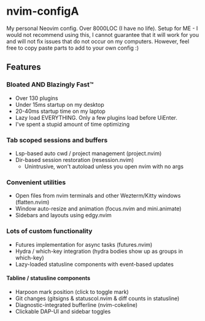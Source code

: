 # nvim-configA

My personal Neovim config. Over 8000LOC (I have no life). Setup for ME - I would
not recommend using this, I cannot guarantee that it will work for you and will
not fix issues that do not occur on my computers. However, feel free to copy paste
parts to add to your own config :)

## Features

### Bloated AND Blazingly Fast™

- Over 130 plugins
- Under 15ms startup on my desktop
- 20-40ms startup time on my laptop
- Lazy load EVERYTHING. Only a few plugins load before UiEnter.
- I've spent a stupid amount of time optimizing

### Tab scoped sessions and buffers

- Lsp-based auto cwd / project management (project.nvim)
- Dir-based session restoration (resession.nvim)
  - Unintrusive, won't autoload unless you open nvim with no args

### Convenient utilities

- Open files from nvim terminals and other Wezterm/Kitty windows (flatten.nvim)
- Window auto-resize and animation (focus.nvim and mini.animate)
- Sidebars and layouts using edgy.nvim

### Lots of custom functionality

- Futures implementation for async tasks (futures.nvim)
- Hydra / which-key integration (hydra bodies show up as groups in which-key)
- Lazy-loaded statusline components with event-based updates

#### Tabline / statusline components

- Harpoon mark position (click to toggle mark)
- Git changes (gitsigns & statuscol.nvim & diff counts in statusline)
- Diagnostic-integrated bufferline (nvim-cokeline)
- Clickable DAP-UI and sidebar toggles
